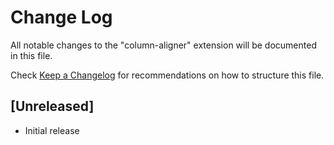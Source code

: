# Change Log

All notable changes to the "column-aligner" extension will be documented in this file.

Check [Keep a Changelog](http://keepachangelog.com/) for recommendations on how to structure this file.

## [Unreleased]

- Initial release
